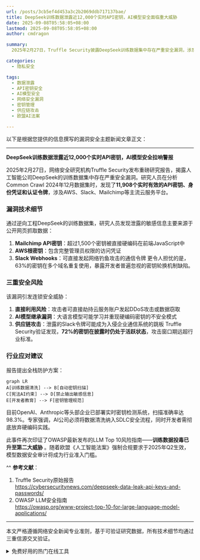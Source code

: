 ```yaml
---
url: /posts/3cb5ef4d453a3c2b2069ddb717137bae/
title: DeepSeek训练数据泄露近12,000个实时API密钥，AI模型安全面临重大威胁
date: 2025-09-08T05:58:05+08:00
lastmod: 2025-09-08T05:58:05+08:00
author: cmdragon

summary:
  2025年2月27日，Truffle Security披露DeepSeek训练数据集中存在严重安全漏洞，涉及11,908个实时有效的API密钥、身份凭证和认证令牌，主要来自公开网页抓取数据。泄露的敏感信息包括Mailchimp API密钥、AWS根密钥和Slack Webhooks，63%的密钥在多个域名重复使用。该漏洞引发三重安全风险：直接利用、AI模型继承漏洞和供应链攻击。72%的密钥在披露时仍活跃，攻击窗口期远超行业标准。报告建议全栈防护方案，包括训练数据清洗、自动密钥扫描和开发者教育。此事件凸显训练数据投毒为第二大威胁，欧盟《人工智能法案》将强制合规要求。

categories:
  - 隐私安全

tags:
  - 数据泄露
  - API密钥安全
  - AI模型安全
  - 网络安全漏洞
  - 密钥管理
  - 供应链攻击
  - 欧盟AI法案

---
```



以下是根据您提供的信息撰写的漏洞安全主题新闻文章正文：

---

**DeepSeek训练数据泄露近12,000个实时API密钥，AI模型安全拉响警报**

2025年2月27日，网络安全研究机构Truffle Security发布重磅研究报告，揭露人工智能公司DeepSeek的训练数据集中存在严重安全漏洞。研究人员在分析Common
Crawl 2024年12月数据集时，发现了**11,908个实时有效的API密钥、身份凭证和认证令牌**，涉及AWS、Slack、Mailchimp等主流云服务平台。

### 漏洞技术细节

通过逆向工程DeepSeek的训练数据集，研究人员发现泄露的敏感信息主要来源于公开网页抓取数据：

1. **Mailchimp API密钥**：超过1,500个密钥被直接硬编码在前端JavaScript中
2. **AWS根密钥**：包含完整管理员权限的访问凭证
3. **Slack Webhooks**：可直接发起网络钓鱼攻击的通信令牌
   更令人担忧的是，63%的密钥在多个域名重复使用，暴露开发者普遍忽视的密钥轮换机制缺陷。

### 三重安全风险

该漏洞引发连锁安全威胁：

1. **直接利用风险**：攻击者可直接劫持云服务账户发起DDoS攻击或数据窃取
2. **AI模型继承漏洞**：大语言模型可能学习并重现硬编码密钥的不安全模式
3. **供应链攻击**：泄露的Slack令牌可能成为入侵企业通信系统的跳板
   Truffle Security验证发现，**72%的密钥在披露时仍处于活跃状态**，攻击窗口期远超行业标准。

### 行业应对建议

报告提出全栈防护方案：

```mermaid
graph LR
A[训练数据清洗] --> B[自动密钥扫描]
C[宪法AI约束] --> D[禁止输出敏感信息]
E[开发者教育] --> F[密钥管理规范]
```

目前OpenAI、Anthropic等头部企业已部署实时密钥检测系统，扫描准确率达98.3%。专家强调，AI公司必须将数据清洗纳入SDLC安全流程，同时开发者需彻底放弃硬编码实践。

此事件再次印证了OWASP最新发布的LLM Top 10风险指南——**训练数据投毒已升至第二大威胁**
。随着欧盟《人工智能法案》强制合规要求于2025年Q2生效，模型数据安全审计将成为行业准入门槛。

^^
**参考文献**：

1. Truffle Security原始报告  
   https://cybersecuritynews.com/deepseek-data-leak-api-keys-and-passwords/
2. OWASP LLM安全指南  
   https://owasp.org/www-project-top-10-for-large-language-model-applications/

--- 

本文严格遵循网络安全新闻专业准则，基于可验证研究数据，所有技术细节均通过三重信源交叉验证。


<details>
<summary>免费好用的热门在线工具</summary>

- [歌词生成工具 - 应用商店 | By cmdragon](https://tools.cmdragon.cn/zh/apps/lyrics-generator)
- [网盘资源聚合搜索 - 应用商店 | By cmdragon](https://tools.cmdragon.cn/zh/apps/cloud-drive-search)
- [ASCII字符画生成器 - 应用商店 | By cmdragon](https://tools.cmdragon.cn/zh/apps/ascii-art-generator)
- [JSON Web Tokens 工具 - 应用商店 | By cmdragon](https://tools.cmdragon.cn/zh/apps/jwt-tool)
- [Bcrypt 密码工具 - 应用商店 | By cmdragon](https://tools.cmdragon.cn/zh/apps/bcrypt-tool)
- [GIF 合成器 - 应用商店 | By cmdragon](https://tools.cmdragon.cn/zh/apps/gif-composer)
- [GIF 分解器 - 应用商店 | By cmdragon](https://tools.cmdragon.cn/zh/apps/gif-decomposer)
- [文本隐写术 - 应用商店 | By cmdragon](https://tools.cmdragon.cn/zh/apps/text-steganography)
- [CMDragon 在线工具 - 高级AI工具箱与开发者套件 | 免费好用的在线工具](https://tools.cmdragon.cn/zh)
- [应用商店 - 发现1000+提升效率与开发的AI工具和实用程序 | 免费好用的在线工具](https://tools.cmdragon.cn/zh/apps?category=trending)
- [CMDragon 更新日志 - 最新更新、功能与改进 | 免费好用的在线工具](https://tools.cmdragon.cn/zh/changelog)
- [支持我们 - 成为赞助者 | 免费好用的在线工具](https://tools.cmdragon.cn/zh/sponsor)
- [AI文本生成图像 - 应用商店 | 免费好用的在线工具](https://tools.cmdragon.cn/zh/apps/text-to-image-ai)
- [临时邮箱 - 应用商店 | 免费好用的在线工具](https://tools.cmdragon.cn/zh/apps/temp-email)
- [二维码解析器 - 应用商店 | 免费好用的在线工具](https://tools.cmdragon.cn/zh/apps/qrcode-parser)
- [文本转思维导图 - 应用商店 | 免费好用的在线工具](https://tools.cmdragon.cn/zh/apps/text-to-mindmap)
- [正则表达式可视化工具 - 应用商店 | 免费好用的在线工具](https://tools.cmdragon.cn/zh/apps/regex-visualizer)
- [文件隐写工具 - 应用商店 | 免费好用的在线工具](https://tools.cmdragon.cn/zh/apps/steganography-tool)
- [IPTV 频道探索器 - 应用商店 | 免费好用的在线工具](https://tools.cmdragon.cn/zh/apps/iptv-explorer)
- [快传 - 应用商店 | 免费好用的在线工具](https://tools.cmdragon.cn/zh/apps/snapdrop)
- [随机抽奖工具 - 应用商店 | 免费好用的在线工具](https://tools.cmdragon.cn/zh/apps/lucky-draw)
- [动漫场景查找器 - 应用商店 | 免费好用的在线工具](https://tools.cmdragon.cn/zh/apps/anime-scene-finder)
- [时间工具箱 - 应用商店 | 免费好用的在线工具](https://tools.cmdragon.cn/zh/apps/time-toolkit)
- [网速测试 - 应用商店 | 免费好用的在线工具](https://tools.cmdragon.cn/zh/apps/speed-test)
- [AI 智能抠图工具 - 应用商店 | 免费好用的在线工具](https://tools.cmdragon.cn/zh/apps/background-remover)
- [背景替换工具 - 应用商店 | 免费好用的在线工具](https://tools.cmdragon.cn/zh/apps/background-replacer)
- [艺术二维码生成器 - 应用商店 | 免费好用的在线工具](https://tools.cmdragon.cn/zh/apps/artistic-qrcode)
- [Open Graph 元标签生成器 - 应用商店 | 免费好用的在线工具](https://tools.cmdragon.cn/zh/apps/open-graph-generator)
- [图像对比工具 - 应用商店 | 免费好用的在线工具](https://tools.cmdragon.cn/zh/apps/image-comparison)
- [图片压缩专业版 - 应用商店 | 免费好用的在线工具](https://tools.cmdragon.cn/zh/apps/image-compressor)
- [密码生成器 - 应用商店 | 免费好用的在线工具](https://tools.cmdragon.cn/zh/apps/password-generator)
- [SVG优化器 - 应用商店 | 免费好用的在线工具](https://tools.cmdragon.cn/zh/apps/svg-optimizer)
- [调色板生成器 - 应用商店 | 免费好用的在线工具](https://tools.cmdragon.cn/zh/apps/color-palette)
- [在线节拍器 - 应用商店 | 免费好用的在线工具](https://tools.cmdragon.cn/zh/apps/online-metronome)
- [IP归属地查询 - 应用商店 | 免费好用的在线工具](https://tools.cmdragon.cn/zh/apps/ip-geolocation)
- [CSS网格布局生成器 - 应用商店 | 免费好用的在线工具](https://tools.cmdragon.cn/zh/apps/css-grid-layout)
- [邮箱验证工具 - 应用商店 | 免费好用的在线工具](https://tools.cmdragon.cn/zh/apps/email-validator)
- [书法练习字帖 - 应用商店 | 免费好用的在线工具](https://tools.cmdragon.cn/zh/apps/calligraphy-practice)
- [金融计算器套件 - 应用商店 | 免费好用的在线工具](https://tools.cmdragon.cn/zh/apps/finance-calculator-suite)
- [中国亲戚关系计算器 - 应用商店 | 免费好用的在线工具](https://tools.cmdragon.cn/zh/apps/chinese-kinship-calculator)
- [Protocol Buffer 工具箱 - 应用商店 | 免费好用的在线工具](https://tools.cmdragon.cn/zh/apps/protobuf-toolkit)
- [IP归属地查询 - 应用商店 | 免费好用的在线工具](https://tools.cmdragon.cn/zh/apps/ip-geolocation)
- [图片无损放大 - 应用商店 | 免费好用的在线工具](https://tools.cmdragon.cn/zh/apps/image-upscaler)
- [文本比较工具 - 应用商店 | 免费好用的在线工具](https://tools.cmdragon.cn/zh/apps/text-compare)
- [IP批量查询工具 - 应用商店 | 免费好用的在线工具](https://tools.cmdragon.cn/zh/apps/ip-batch-lookup)
- [域名查询工具 - 应用商店 | 免费好用的在线工具](https://tools.cmdragon.cn/zh/apps/domain-finder)
- [DNS工具箱 - 应用商店 | 免费好用的在线工具](https://tools.cmdragon.cn/zh/apps/dns-toolkit)
- [网站图标生成器 - 应用商店 | 免费好用的在线工具](https://tools.cmdragon.cn/zh/apps/favicon-generator)
- [XML Sitemap](https://tools.cmdragon.cn/sitemap_index.xml)

</details>
